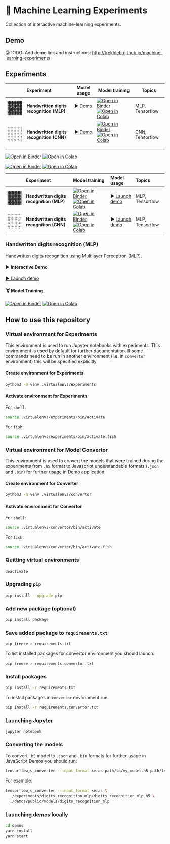 # 🤖 Machine Learning Experiments

Collection of interactive machine-learning experiments.

## Demo

@TODO: Add demo link and instructions: http://trekhleb.github.io/machine-learning-experiments

## Experiments

|         | Experiment | Model usage | Model training | Topics |
| ------- | :---------- | ----------- | -------------- | ------ |
| ![Handwritten digits recognition (MLP)](assets/images/digits_recognition_mlp.png) | **Handwritten digits recognition (MLP)** | [▶️ Demo](https://trekhleb.github.io/machine-learning-experiments/experiments/DigitsRecognitionMLP) ️| [![Open in Binder](https://mybinder.org/badge_logo.svg)](https://nbviewer.jupyter.org/v2/gh/trekhleb/machine-learning-experiments/blob/master/experiments/digits_recognition_mlp/digits_recognition_mlp.ipynb) [![Open in Colab](https://colab.research.google.com/assets/colab-badge.svg)](https://colab.research.google.com/github/trekhleb/machine-learning-experiments/blob/master/experiments/digits_recognition_mlp/digits_recognition_mlp.ipynb)‍️ | MLP, Tensorflow |
| ![Handwritten digits recognition (CNN)](assets/images/digits_recognition_cnn.png) | **Handwritten digits recognition (CNN)** | [▶️ Demo](https://trekhleb.github.io/machine-learning-experiments/experiments/DigitsRecognitionCNN) ️| [![Open in Binder](https://mybinder.org/badge_logo.svg)](https://nbviewer.jupyter.org/v2/gh/trekhleb/machine-learning-experiments/blob/master/experiments/digits_recognition_cnn/digits_recognition_cnn.ipynb) [![Open in Colab](https://colab.research.google.com/assets/colab-badge.svg)](https://colab.research.google.com/github/trekhleb/machine-learning-experiments/blob/master/experiments/digits_recognition_cnn/digits_recognition_cnn.ipynb) ️‍| CNN, Tensorflow |

[![Open in Binder](https://mybinder.org/badge_logo.svg)](https://nbviewer.jupyter.org/v2/gh/trekhleb/machine-learning-experiments/blob/master/experiments/digits_recognition_mlp/digits_recognition_mlp.ipynb)
[![Open in Colab](https://colab.research.google.com/assets/colab-badge.svg)](https://colab.research.google.com/github/trekhleb/machine-learning-experiments/blob/master/experiments/digits_recognition_mlp/digits_recognition_mlp.ipynb)

[![Open in Binder](https://mybinder.org/badge_logo.svg)](https://nbviewer.jupyter.org/v2/gh/trekhleb/machine-learning-experiments/blob/master/experiments/digits_recognition_cnn/digits_recognition_cnn.ipynb)
[![Open in Colab](https://colab.research.google.com/assets/colab-badge.svg)](https://colab.research.google.com/github/trekhleb/machine-learning-experiments/blob/master/experiments/digits_recognition_cnn/digits_recognition_cnn.ipynb)

<table>
  <thead>
    <tr>
      <th align="left"> </th>
      <th align="left">Experiment</th>
      <th align="left">Model training</th>
      <th align="left">Model usage</th>
      <th align="left">Topics</th>
    </tr>
  </thead>
  <tbody>
    <tr>
      <td>
        <img src="assets/images/digits_recognition_mlp.png" alt="Handwritten digits recognition (MLP)" />
      </td>
      <td>
        <b>Handwritten digits recognition (MLP)</b>
      </td>
      <td>
        <a href="https://nbviewer.jupyter.org/v2/gh/trekhleb/machine-learning-experiments/blob/master/experiments/digits_recognition_mlp/digits_recognition_mlp.ipynb">
          <img src="https://mybinder.org/badge_logo.svg" alt="Open in Binder"/>
        </a>
        <a href="https://colab.research.google.com/github/trekhleb/machine-learning-experiments/blob/master/experiments/digits_recognition_mlp/digits_recognition_mlp.ipynb">
          <img src="https://colab.research.google.com/assets/colab-badge.svg" alt="Open in Colab"/>
        </a>
      </td>
      <td>
        ▶️
        <a href="https://trekhleb.github.io/machine-learning-experiments/experiments/DigitsRecognitionMLP">
          Launch demo
        </a>
      </td>
      <td>
        MLP, Tensorflow
      </td>
    </tr>
    <tr>
      <td>
        <img src="assets/images/digits_recognition_cnn.png" alt="Handwritten digits recognition (CNN)" />
      </td>
      <td>
        <b>Handwritten digits recognition (CNN)</b>
      </td>
      <td>
        <a href="https://nbviewer.jupyter.org/v2/gh/trekhleb/machine-learning-experiments/blob/master/experiments/digits_recognition_cnn/digits_recognition_cnn.ipynb">
          <img src="https://mybinder.org/badge_logo.svg" alt="Open in Binder"/>
        </a>
        <a href="https://colab.research.google.com/github/trekhleb/machine-learning-experiments/blob/master/experiments/digits_recognition_cnn/digits_recognition_cnn.ipynb">
          <img src="https://colab.research.google.com/assets/colab-badge.svg" alt="Open in Colab"/>
        </a>
      </td>
      <td>
        ▶️
        <a href="https://trekhleb.github.io/machine-learning-experiments/experiments/DigitsRecognitionCNN">
          Launch demo
        </a>
      </td>
      <td>
        MLP, Tensorflow
      </td>
    </tr>
  </tbody>
</table>

### Handwritten digits recognition (MLP)

Handwritten digits recognition using Multilayer Perceptron (MLP).

#### ▶️ Interactive Demo

 [▶️ Launch demo](https://trekhleb.github.io/machine-learning-experiments/experiments/DigitsRecognitionMLP)

#### 🏋 Model Training

[![Open in Binder](https://mybinder.org/badge_logo.svg)](https://nbviewer.jupyter.org/v2/gh/trekhleb/machine-learning-experiments/blob/master/experiments/digits_recognition_mlp/digits_recognition_mlp.ipynb)
[![Open in Colab](https://colab.research.google.com/assets/colab-badge.svg)](https://colab.research.google.com/github/trekhleb/machine-learning-experiments/blob/master/experiments/digits_recognition_mlp/digits_recognition_mlp.ipynb)

## How to use this repository

### Virtual environment for Experiments

This environment is used to run Jupyter notebooks with experiments. This environment is used by default for further documentation. If some commands need to be run in another environment (i.e. in `convertor` environment) this will be specified explicitly.

#### Create environment for Experiments

```bash
python3 -m venv .virtualenvs/experiments
```

#### Activate environment for Experiments

For `shell`:

```bash
source .virtualenvs/experiments/bin/activate
```

For `fish`:

```bash
source .virtualenvs/experiments/bin/activate.fish
```

### Virtual environment for Model Convertor

This environment is used to convert the models that were trained during the experiments from `.h5` format to Javascript understandable formats (`.json` and `.bin`) for further usage in Demo application.

#### Create environment for Converter

```bash
python3 -m venv .virtualenvs/convertor
```

#### Activate environment for Convertor

For `shell`:

```bash
source .virtualenvs/convertor/bin/activate
```

For `fish`:

```bash
source .virtualenvs/convertor/bin/activate.fish
```

### Quitting virtual environments

```bash
deactivate
```

### Upgrading `pip`

```bash
pip install --upgrade pip
```

### Add new package (optional)

```bash
pip install package
```

### Save added package to `requirements.txt`

```bash
pip freeze > requirements.txt
```

To list installed packages for convertor environment you should launch:

```bash
pip freeze > requirements.convertor.txt
```

### Install packages

```bash
pip install -r requirements.txt
```

To install packages in `convertor` environment run:

```bash
pip install -r requirements.convertor.txt
```

### Launching Jupyter

```bash
jupyter notebook
```

### Converting the models

To convert `.h5` model to `.json` and `.bin` formats for further usage in JavaScript Demos you should run:

```bash
tensorflowjs_converter --input_format keras path/to/my_model.h5 path/to/tfjs_target_dir
```

For example:

```bash
tensorflowjs_converter --input_format keras \
  ./experiments/digits_recognition_mlp/digits_recognition_mlp.h5 \
  ./demos/public/models/digits_recognition_mlp
```

### Launching demos locally

```bash
cd demos
yarn install
yarn start
```
